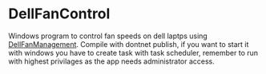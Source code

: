 # DellFanControl
Windows program to control fan speeds on dell laptps using [DellFanManagement](https://github.com/AaronKelley/DellFanManagement). 
Compile with dontnet publish, if you want to start it with windows you have to create task with task scheduler, remember to run with highest privilages as the app needs administrator access. 
